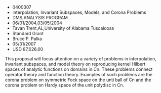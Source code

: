 
* 0400307
* Interpolation, Invariant Subspaces, Models, and Corona Problems
* DMS,ANALYSIS PROGRAM
* 06/01/2004,03/05/2004
* Tavan Trent,AL,University of Alabama Tuscaloosa
* Standard Grant
* Bruce P. Palka
* 05/31/2007
* USD 87,026.00

This proposal will focus attention on a variety of problems in interpolation,
invariant subspaces, and model theory on reproducing kernel Hilbert spaces of
analytic functions on domains in Cn. These problems connect operator theory and
function theory. Examples of such problems are the corona problem on symmetric
Fock space on the unti ball of Cn and the corona problem on Hardy space of the
unit polydisc in Cn.


